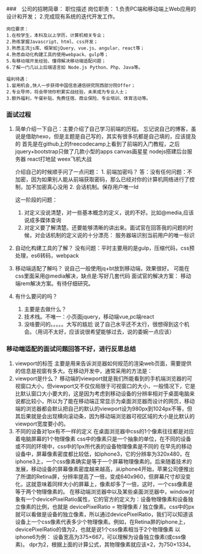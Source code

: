###　公司的招聘简章：
    职位描述
    岗位职责：
    1.负责PC端和移动端上Web应用的设计和开发；
    2.完成现有系统的迭代开发工作。

    岗位要求：
    1.在校学生，本科及以上学历，计算机相关专业；
    2.熟练掌握Javascript、html、css开发；
    3.熟悉主流js库、框架如jQuery、vue.js、angular、react等；
    4.熟悉自动化构建工具的使用webpack、gulp等；
    5.有移动端开发经验、懂得解决移动端适配问题；
    6.了解一门几以上后端语言如 Node.js Python、Php、Java等。

    福利待遇：
    1.留用机会,快人一步获得中国信息通信研究院西部分院Offer；
    2.专业导师，将会带领你积累实战经验，未来成为专业人士；  
    3.额外福利，午餐补贴、免费住宿、商业保险、专业培训、体育活动等。

### 面试过程
1. 简单介绍一下自己：主要介绍了自己学习前端的历程。
    忘记说自己的博客，虽说是借助hexo，但是主题是自己写的，其实有很多坑都是自己填的，应该提及的
    首先是在github上的freecodecamp上看到了前端的入门教程，之后jquery+bootstrap只做了几款小型的apps
    canvas画星星
    nodejs搭建后台服务器
    react打地鼠
    weex飞机大战

    介绍自己的时候顺手问了一点问题：
        1. 前端加密吗？
           答：没有任何问题：不加密，因为如果别人能从前端获取密码，那么已经对你的计算机网络进行了控制，加不加密真心没用
        2. 会话机制。保存用户唯一Id

    这一阶段的问题：
    1. 对定义没说清楚，对一些基本概念的定义，说的不好。比如@media,应该说成多媒体查询
    2. 对定义要了解清楚。还要能够清晰的讲出来。面试官在回答我的问题的时候，对会话机制的定义说的十分漂亮：
        服务器端识别当前用户的唯一标识
2. 自动化构建工具的了解？
    没有问题：平时主要用的是gulp，压缩代码，css预处理，es6转码，webpack
3. 移动端适配了解吗？
    说自己一般使用jq+bt放到移动端，效果很好。
    可能在css里面采用@media解决，缺点是:写好几套代码
    面试官的解决方案：
        移动端rem解决方案。有待仔细研究。
4. 有什么要问的吗？
      1. 主要是去做什么？
      2. 技术栈。不唯一：小页面jquery，移动端vue,pc端react
      3. 没啥要问的。。。。。大写的尴尬
      说了自己水平还不太行，很想得到这个机会。（用词不太好，应该说很希望能够过去，说的委婉一点应该）

### 移动端适配的面试问题回答不好，进行反思总结
1. viewport的<meta>标签
    主要是用来告诉浏览器如何规范的渲染web页面，需要提供的信息是视窗有多大。在移动开发中，通常采用的方法是：
    <meta name='viewport' content='width=device-width,initial-scale=1,maximum-scale=1,user-scaleable=no'>
2. viewport是什么？
    移动端的viewport就是我们所能看到的手机端浏览器的可视窗口大小，但viewport又不仅仅局限于可视窗口的大小，一般情况下，它是比默认窗口大小要大的，这是因为考虑到移动设备的分辨率相对于桌面电脑来说都比较小，所以为了能在移动端正常显示为桌面浏览器而设计的网页，移动端的浏览器都会默认把自己的默认的viewport设为980px到1024px不等，但其后果就是会出现横向滚动条，因为移动端浏览器可视区域的大小是比默认的viewport宽度要小的。
3. 不同的设备对1px有不一样的定义
    在桌面浏览器中css的1个像素往往都是对应着电脑屏幕的1个物理像素
    css中的像素只是一个抽象的单位，在不同的设备或不同的环境中，css中的1px所代表的设备物理像素是不同的
    在早先的移动设备中，屏幕像素密度都比较低，如iphone3，它的分辨率为320x480，在iphone3上，一个css像素确实是等于一个屏幕物理像素的。后来随着技术的发展，移动设备的屏幕像素密度越来越高，从iphone4开始，苹果公司便推出了所谓的Retina屏，分辨率提高了一倍，变成640x960，但屏幕尺寸却没变化，这就意味着同样大小的屏幕上，像素却多了一倍，这时，一个css像素是等于两个物理像素的。
    在移动端浏览器中以及某些桌面浏览器中，window对象有一个devicePixelRatio属性，它的官方的定义为：设备物理像素和设备独立像素的比例，也就是 devicePixelRatio = 物理像素 / 独立像素。css中的px就可以看做是设备的独立像素，所以通过devicePixelRatio，我们可以知道该设备上一个css像素代表多少个物理像素。例如，在Retina屏的iphone上，devicePixelRatio的值为2，也就是说1个css像素相当于2个物理像素
    以iphone6为例：
    设备宽高为375×667，可以理解为设备独立像素(或css像素)。
    dpr为2，根据上面的计算公式，其物理像素就应该×2，为750×1334。
